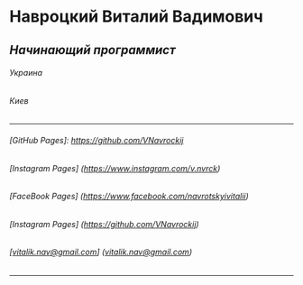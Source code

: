 # **Навроцкий Виталий Вадимович**
## *Начинающий программист*
###### Украина
###### Киев
---
###### [GitHub Pages]: https://github.com/VNavrockij
###### [Instagram Pages] (https://www.instagram.com/v.nvrck)
###### [FaceBook Pages] (https://www.facebook.com/navrotskyivitalii)
###### [Instagram Pages] (https://github.com/VNavrockij)
###### [vitalik.nav@gmail.com] (vitalik.nav@gmail.com)
---
